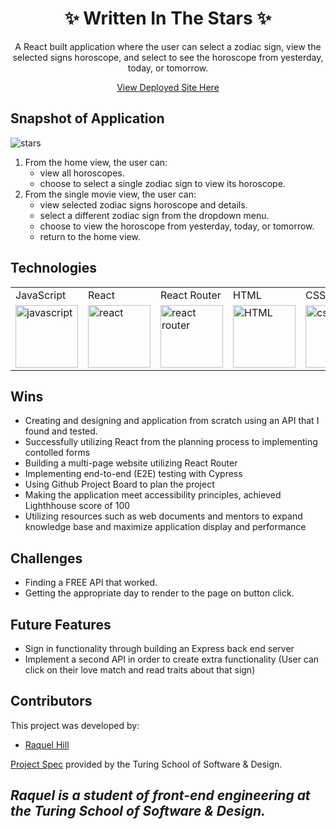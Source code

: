 <div align="center">
<h1>✨ Written In The Stars ✨</h1>
<p>A React built application where the user can select a zodiac sign, view the selected signs horoscope, and select to see the horoscope from yesterday, today, or tomorrow.</p>
<a href="https://roasted-popcorn-mod3.surge.sh/">View Deployed Site Here</a>
</div>


## Snapshot of Application

![stars](https://user-images.githubusercontent.com/81186709/141878047-c5934168-24af-407e-b5c9-201ea096be66.gif)


1. From the home view, the user can:
    - view all horoscopes. 
    - choose to select a single zodiac sign to view its horoscope.
2. From the single movie view, the user can:
    - view selected zodiac signs horoscope and details.
    - select a different zodiac sign from the dropdown menu.
    - choose to view the horoscope from yesterday, today, or tomorrow.  
    - return to the home view.

## Technologies

<table>
    <tr>
        <td>JavaScript</td>
        <td>React</td>
        <td>React Router</td>
        <td>HTML</td>
        <td>CSS</td>
        <td>Figma</td>
        <td>Cypress</td>
        <td>Surge</td>
        <td>Fetch API</td>
    </tr>
    </tr>
        <td><img src="https://user-images.githubusercontent.com/73092355/119360616-074c6580-bc68-11eb-8ac1-f1ca05b87bf8.png" alt="javascript" width="100" height="auto" /></td>
        <td><img src="https://user-images.githubusercontent.com/73092355/119361040-74f89180-bc68-11eb-845a-29ec9f93f095.png" alt="react" width="100" height="auto" /></td>
        <td><img src="https://user-images.githubusercontent.com/73092355/119361186-9d808b80-bc68-11eb-97ee-05bde2700716.png" alt="react router" width="100" height="auto" /></td>
        <td><img src="https://user-images.githubusercontent.com/73092355/119402191-d553f700-bc99-11eb-8cd3-6ef44023d530.png" alt="HTML" width="100" height="auto" /></td>
        <td><img src="https://user-images.githubusercontent.com/73092355/119402395-1e0bb000-bc9a-11eb-9173-30403b8848d1.png" alt="css" width="100" height="auto" /></td>
        <td><img src="https://cdn.freebiesupply.com/logos/large/2x/figma-1-logo-png-transparent.png" alt="figma" width="100" height="auto" /></td>
        <td><img src="https://user-images.githubusercontent.com/73092355/119361263-b5f0a600-bc68-11eb-9f41-8e10aa013e7a.png" alt="Cypress" width="100" height="auto" /></td>
        <td><img src="https://user-images.githubusercontent.com/81186709/141848211-9c9258a8-23a3-4b6b-b950-55878c25a17c.jpg" alt="Surge" width="100" height="auto" /></td>
         <td><img src="https://www.freecodecamp.org/news/content/images/size/w2000/2020/08/wall-2.jpeg" alt="Heroku" width="100" height="auto" /></td>
    </tr>
</table>




## Wins

- Creating and designing and application from scratch using an API that I found and tested.  
- Successfully utilizing React from the planning process to implementing contolled forms
- Building a multi-page website utilizing React Router
- Implementing end-to-end (E2E) testing with Cypress 
- Using Github Project Board to plan the project
- Making the application meet accessibility principles, achieved Lighthhouse score of 100 
- Utilizing resources such as web documents and mentors to expand knowledge base and maximize application display and performance

## Challenges

- Finding a FREE API that worked.  
- Getting the appropriate day to render to the page on button click.  

## Future Features

- Sign in functionality through building an Express back end server
- Implement a second API in order to create extra functionality (User can click on their love match and read traits about that sign)

## Contributors

This project was developed by:

- [Raquel Hill](https://github.com/Raquelhill)

[Project Spec](https://frontend.turing.edu/projects/module-3/showcase.html) provided by the Turing School of Software & Design.

*Raquel is a student of front-end engineering at the Turing School of Software & Design.*
---

